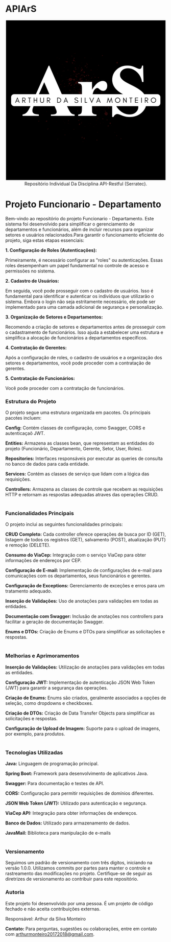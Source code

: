 # APIArS
<div align="center">
  <img  src="./logo_individual.png">
</div>
<div align="center">
    Repositório Individual Da Disciplina API-Restful (Serratec).
</div>

# Projeto Funcionario - Departamento
Bem-vindo ao repositório do projeto Funcionario - Departamento. Este sistema foi desenvolvido para simplificar o gerenciamento de departamentos e funcionários, além de incluir recursos para organizar setores e usuários relacionados.Para garantir o funcionamento eficiente do projeto, siga estas etapas essenciais:

<strong>1. Configuração de Roles (Autenticações): </strong>

Primeiramente, é necessário configurar as "roles" ou autenticações. Essas roles desempenham um papel fundamental no controle de acesso e permissões no sistema.

<strong>2. Cadastro de Usuários: </strong>

Em seguida, você pode prosseguir com o cadastro de usuários. Isso é fundamental para identificar e autenticar os indivíduos que utilizarão o sistema. Embora o login não seja estritamente necessário, ele pode ser implementado para uma camada adicional de segurança e personalização.

<strong>3. Organização de Setores e Departamentos: </strong>

Recomendo a criação de setores e departamentos antes de prosseguir com o cadastramento de funcionários. Isso ajuda a estabelecer uma estrutura e simplifica a alocação de funcionários a departamentos específicos.

<strong>4. Contratação de Gerentes: </strong>

Após a configuração de roles, o cadastro de usuários e a organização dos setores e departamentos, você pode proceder com a contratação de gerentes. 

<strong>5. Contratação de Funcionários: </strong>

Você pode proceder com a contratação de funcionários. 

### Estrutura do Projeto
O projeto segue uma estrutura organizada em pacotes. Os principais pacotes incluem:

<strong>Config:</strong> Contém classes de configuração, como Swagger, CORS e autenticaçaõ JWT.

<strong>Entities:</strong> Armazena as classes bean, que representam as entidades do projeto (Funcionário, Departamento, Gerente, Setor, User, Roles).

<strong>Repositories:</strong> Interfaces responsáveis por executar as queries de consulta no banco de dados para cada entidade.

<strong>Services:</strong> Contém as classes de serviço que lidam com a lógica das requisições.

<strong>Controllers:</strong> Armazena as classes de controle que recebem as requisições HTTP e retornam as respostas adequadas atraves das operações CRUD.
<br><br>

### Funcionalidades Principais

O projeto inclui as seguintes funcionalidades principais:

<strong>CRUD Completo:</strong> Cada controller oferece operações de busca por ID (GET), listagem de todos os registros (GET), salvamento (POST), atualização (PUT) e remoção (DELETE).

<strong>Consumo do ViaCep:</strong> Integração com o serviço ViaCep para obter informações de endereços por CEP.

<strong>Configuração de E-mail:</strong> Implementação de configurações de e-mail para comunicações com os departamentos, seus funcionários e gerentes.

<strong>Configuração de Exceptions:</strong> Gerenciamento de exceções e erros para um tratamento adequado.

<strong>Inserção de Validações:</strong> Uso de anotações para validações em todas as entidades.

<strong>Documentação com Swagger:</strong> Inclusão de anotações nos controllers para facilitar a geração de documentação Swagger.

<strong>Enums e DTOs:</strong> Criação de Enums e DTOs para simplificar as solicitações e respostas.
<br><br>

### Melhorias e Aprimoramentos

<strong>Inserção de Validações:</strong> Utilização de anotações para validações em todas as entidades.

<strong>Configuração JWT:</strong> Implementação de autenticação JSON Web Token (JWT) para garantir a segurança das operações.

<strong>Criação de Enums:</strong> Enums são criados, geralmente associados a opções de seleção, como dropdowns e checkboxes.

<strong>Criação de DTOs:</strong> Criação de Data Transfer Objects para simplificar as solicitações e respostas.

<strong>Configuração de Upload de Imagem:</strong> Suporte para o upload de imagens, por exemplo, para produtos.
<br><br>

### Tecnologias Utilizadas

<strong>Java:</strong> Linguagem de programação principal.

<strong>Spring Boot:</strong> Framework para desenvolvimento de aplicativos Java.

<strong>Swagger:</strong> Para documentação e testes de API.

<strong>CORS:</strong> Configuração para permitir requisições de domínios diferentes.

<strong>JSON Web Token (JWT):</strong> Utilizado para autenticação e segurança.

<strong>ViaCep API:</strong> Integração para obter informações de endereços.

<strong>Banco de Dados:</strong> Utilizado para armazenamento de dados.

<strong>JavaMail:</strong> Biblioteca para manipulação de e-mails
<br><br>

### Versionamento

Seguimos um padrão de versionamento com três dígitos, iniciando na versão 1.0.0. Utilizamos commits por partes para manter o controle e rastreamento das modificações no projeto. Certifique-se de seguir as diretrizes de versionamento ao contribuir para este repositório.

### Autoria

Este projeto foi desenvolvido por uma pessoa. É um projeto de código fechado e não aceita contribuições externas.

Responsável: Arthur da Silva Monteiro

<strong>Contato:</strong>
Para perguntas, sugestões ou colaborações, entre em contato com arthurmonteiro20172018@gmail.com.
